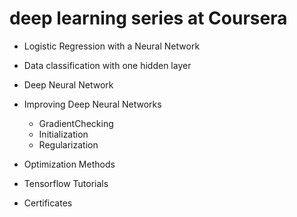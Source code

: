# deep learning series at Coursera

- Logistic Regression with a Neural Network

- Data classification with one hidden layer

- Deep Neural Network

- Improving Deep Neural Networks
  
  - GradientChecking
  - Initialization
  - Regularization

- Optimization Methods

- Tensorflow Tutorials

- Certificates